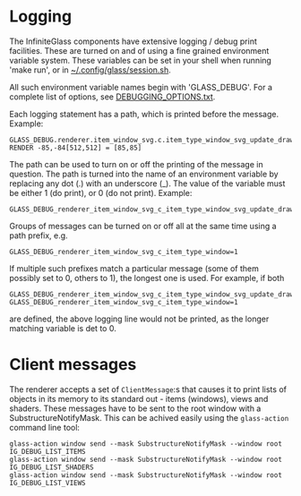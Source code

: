 # Logging

The InfiniteGlass components have extensive logging / debug print
facilities. These are turned on and of using a fine grained
environment variable system. These variables can be set in your shell
when running 'make run', or in
[~/.config/glass/session.sh](../glass-config-init/glass_config_init/session.sh).

All such environment variable names begin with 'GLASS_DEBUG'. For a complete list of
options, see [DEBUGGING_OPTIONS.txt](./DEBUGGING_OPTIONS.txt).

Each logging statement has a path, which is printed before the
message. Example:

    GLASS_DEBUG.renderer.item_window_svg.c.item_type_window_svg_update_drawing.window.svg: RENDER -85,-84[512,512] = [85,85]

The path can be used to turn on or off the printing of the message in
question. The path is turned into the name of an environment variable
by replacing any dot (.) with an underscore (_). The value of the
variable must be either 1 (do print), or 0 (do not print). Example:

    GLASS_DEBUG_renderer_item_window_svg_c_item_type_window_svg_update_drawing_window_svg=1

Groups of messages can be turned on or off all at the same time using a path prefix, e.g.

    GLASS_DEBUG_renderer_item_window_svg_c_item_type_window=1

If multiple such prefixes match a particular message (some of them
possibly set to 0, others to 1), the longest one is used. For example, if both

    GLASS_DEBUG_renderer_item_window_svg_c_item_type_window_svg_update_drawing_window_svg=0
    GLASS_DEBUG_renderer_item_window_svg_c_item_type_window=1

are defined, the above logging line would not be printed, as the
longer matching variable is det to 0.

# Client messages

The renderer accepts a set of `ClientMessage`:s that causes it to print lists of objects in its memory to its standard
out - items (windows), views and shaders. These messages have to be sent to the root window with a SubstructureNotifyMask.
This can be achived easily using the `glass-action` command line tool:

```
glass-action window send --mask SubstructureNotifyMask --window root IG_DEBUG_LIST_ITEMS 
glass-action window send --mask SubstructureNotifyMask --window root IG_DEBUG_LIST_SHADERS
glass-action window send --mask SubstructureNotifyMask --window root IG_DEBUG_LIST_VIEWS
```
